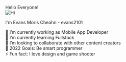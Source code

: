 Hello Everyone!<br/> ![Hi](https://user-images.githubusercontent.com/85782162/149993751-2aa75d52-593e-471f-b4a5-8814392d0035.gif)

I'm Evans Moris Cheahn - evans2101<br/>

<div style="float-center">
🔭 I’m currently working as Mobile App Developer<br/>
🌱 I’m currently learning Fullstack<br/>
👯 I’m looking to collaborate with other content creators<br/>
🥅 2022 Goals: Be smart programmer<br/>
⚡ Fun fact: I love design and game shooter
</div>


